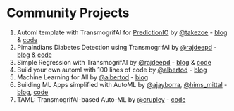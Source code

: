 # Community Projects

1. Automl template with TransmogrifAI for [PredictionIO](https://predictionio.apache.org) by [@takezoe](https://github.com/takezoe) - [blog](https://medium.com/@takezoe/automl-on-apache-predictionio-with-transmogrifai-81e4c5ea7ff4) & [code](https://github.com/takezoe/predictionio-template-automl)
2. PimaIndians Diabetes Detection using TransmogrifAI by [@rajdeepd](https://github.com/rajdeepd) - [blog](http://clouddatafacts.com/transmogrifai/pimaindians.html) & [code](https://github.com/rajdeepd/transmogrifai-samples)
3. Simple Regression with TransmogrifAI by [@rajdeepd](https://github.com/rajdeepd) - [blog](http://clouddatafacts.com/transmogrifai/simple_regression.html) & [code](https://github.com/rajdeepd/transmogrifai-samples/tree/master/src/main/scala/com/salesforce/hw/regression)
4. Build your own automl with 100 lines of code by [@albertod](https://twitter.com/albertod) - [blog](https://albertodema.wordpress.com/2019/03/26/build-your-own-automl-with-100-lines-of-code)
5. Machine Learning for All by [@albertod](https://twitter.com/albertod) - [blog](https://albertodema.wordpress.com/2018/09/11/machine-learning-for-all)
6. Building ML Apps simplified with AutoML by [@ajayborra](https://twitter.com/ajayborra), [@hims_mittal](https://twitter.com/hims_mittal) - [blog](https://engineering.salesforce.com/transmogrifai-automl-vs-sparkml-46b225fac8fc), [code](https://github.com/ajayborra/TransmogrifAI-CaliforniaHousing)
7. TAML: TransmogrifAI-based Auto-ML by [@crupley](https://github.com/crupley) - [code](https://github.com/crupley/taml)
